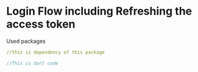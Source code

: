 # Login Flow including Refreshing the access token

Used packages

```yaml
//this is dependency of this package
```


```dart
//This is dart code
```
